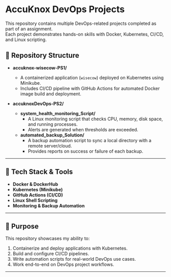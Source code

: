 # AccuKnox DevOps Projects

This repository contains multiple DevOps-related projects completed as part of an assignment.  
Each project demonstrates hands-on skills with Docker, Kubernetes, CI/CD, and Linux scripting.

## 📂 Repository Structure

- **accuknox-wisecow-PS1/**
  - A containerized application (`wisecow`) deployed on Kubernetes using Minikube.
  - Includes CI/CD pipeline with GitHub Actions for automated Docker image build and deployment.

- **accuknoxDevOps-PS2/**
  - **system_health_monitoring_Script/**
    - A Linux monitoring script that checks CPU, memory, disk space, and running processes.  
    - Alerts are generated when thresholds are exceeded.
  - **automated_backup_Solution/**
    - A backup automation script to sync a local directory with a remote server/cloud.  
    - Provides reports on success or failure of each backup.

---

## 🚀 Tech Stack & Tools
- **Docker & DockerHub**
- **Kubernetes (Minikube)**
- **GitHub Actions (CI/CD)**
- **Linux Shell Scripting**
- **Monitoring & Backup Automation**

---

## 🎯 Purpose
This repository showcases my ability to:
1. Containerize and deploy applications with Kubernetes.
2. Build and configure CI/CD pipelines.
3. Write automation scripts for real-world DevOps use cases.
4. Work end-to-end on DevOps project workflows.

---
